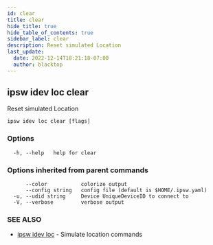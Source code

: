 ```yaml
---
id: clear
title: clear
hide_title: true
hide_table_of_contents: true
sidebar_label: clear
description: Reset simulated Location
last_update:
  date: 2022-12-14T18:21:18-07:00
  author: blacktop
---
```

## ipsw idev loc clear

Reset simulated Location

```
ipsw idev loc clear [flags]
```

### Options

```
  -h, --help   help for clear
```

### Options inherited from parent commands

```
      --color           colorize output
      --config string   config file (default is $HOME/.ipsw.yaml)
  -u, --udid string     Device UniqueDeviceID to connect to
  -V, --verbose         verbose output
```

### SEE ALSO

* [ipsw idev loc](/docs/cli/ipsw/idev/loc)	 - Simulate location commands

